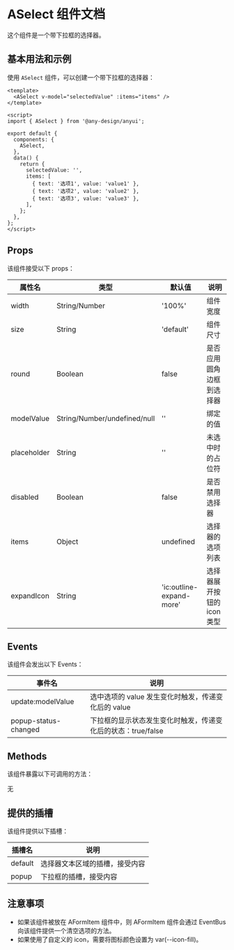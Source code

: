 # ASelect 组件文档

这个组件是一个带下拉框的选择器。

## 基本用法和示例

使用 `ASelect` 组件，可以创建一个带下拉框的选择器：

```vue
<template>
  <ASelect v-model="selectedValue" :items="items" />
</template>

<script>
import { ASelect } from '@any-design/anyui';

export default {
  components: {
    ASelect,
  },
  data() {
    return {
      selectedValue: '',
      items: [
        { text: '选项1', value: 'value1' },
        { text: '选项2', value: 'value2' },
        { text: '选项3', value: 'value3' },
      ],
    };
  },
};
</script>
```

## Props

该组件接受以下 props：

| 属性名         | 类型                        | 默认值                  | 说明                                      |
| -------------- | --------------------------- | ----------------------- | ----------------------------------------- |
| width          | String/Number               | '100%'                  | 组件宽度                                  |
| size           | String                      | 'default'               | 组件尺寸                                  |
| round          | Boolean                     | false                   | 是否应用圆角边框到选择器                  |
| modelValue     | String/Number/undefined/null | ''                      | 绑定的值                                  |
| placeholder    | String                      | ''                      | 未选中时的占位符                          |
| disabled       | Boolean                     | false                   | 是否禁用选择器                            |
| items          | Object                      | undefined               | 选择器的选项列表                          |
| expandIcon     | String                      | 'ic:outline-expand-more' | 选择器展开按钮的 icon 类型               |

## Events

该组件会发出以下 Events：

| 事件名                 | 说明                                                             |
| ---------------------- | ---------------------------------------------------------------- |
| update:modelValue      | 选中选项的 value 发生变化时触发，传递变化后的 value              |
| popup-status-changed   | 下拉框的显示状态发生变化时触发，传递变化后的状态：true/false   |

## Methods

该组件暴露以下可调用的方法：

无

## 提供的插槽

该组件提供以下插槽：

| 插槽名  | 说明                           |
| ------- | ------------------------------ |
| default | 选择器文本区域的插槽，接受内容 |
| popup   | 下拉框的插槽，接受内容         |

## 注意事项

- 如果该组件被放在 AFormItem 组件中，则 AFormItem 组件会通过 EventBus 向该组件提供一个清空选项的方法。
- 如果使用了自定义的 icon，需要将图标颜色设置为 var(--icon-fill)。